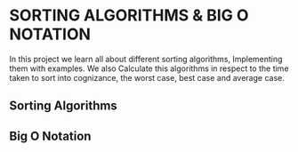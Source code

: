 # SORTING ALGORITHMS & BIG **O** NOTATION
In this project we learn all about different sorting algorithms, Implementing them with examples.
We also Calculate this algorithms in respect to the time taken to sort into cognizance, the worst case,
best case and average case.

## Sorting Algorithms

## Big **O** Notation
